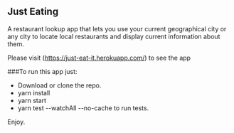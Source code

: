 ## Just Eating

A restaurant lookup app that lets you use your current geographical city or any city to locate local restaurants and display current information about them.

Please visit (https://just-eat-it.herokuapp.com/) to see the app

###To run this app just:

- Download or clone the repo.
- yarn install
- yarn start
- yarn test --watchAll --no-cache to run tests.

Enjoy.
